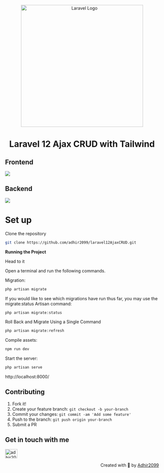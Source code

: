 <p align="center"><a href="https://laravel.com" target="_blank"><img src="https://raw.githubusercontent.com/laravel/art/master/logo-lockup/5%20SVG/2%20CMYK/1%20Full%20Color/laravel-logolockup-cmyk-red.svg" width="400" alt="Laravel Logo"></a></p>

<h1 align="center"> Laravel 12 Ajax CRUD with Tailwind</h1>

## Frontend
<p align="left">
  <a href="https://skillicons.dev">
    <img src="https://skillicons.dev/icons?i=html,css,tailwind,javascript" />
  </a>
</p>

## Backend
<p align="left">
  <a href="https://skillicons.dev">
    <img src="https://skillicons.dev/icons?i=php,laravel" />
  </a>
</p>

# Set up
<p>Clone the repository</p>

```bash
git clone https://github.com/adhir2099/laravel12AjaxCRUD.git
```
**Running the Project**
<p>Head to it</p>
<p>Open a terminal and run the following commands.</p>

<p>Migration:</p>

```bash
php artisan migrate
```

<p>If you would like to see which migrations have run thus far, you may use the migrate:status Artisan command:</p>

```bash
php artisan migrate:status
```

<p>Roll Back and Migrate Using a Single Command</p>

```bash
php artisan migrate:refresh
```

<p>Compile assets:</p>

```bash
npm run dev
```

<p>Start the server:</p>

```bash
php artisan serve
```

<p>http://localhost:8000/</p>

## Contributing

1. Fork it!
2. Create your feature branch: `git checkout -b your-branch`
3. Commit your changes: `git commit -am 'Add some feature'`
4. Push to the branch: `git push origin your-branch`
5. Submit a PR

## Get in touch with me
<p align="left">
<a href="https://www.linkedin.com/in/adhir-serrano/" target="blank"><img align="center" src="https://raw.githubusercontent.com/rahuldkjain/github-profile-readme-generator/master/src/images/icons/Social/linked-in-alt.svg" alt="adhir2099" height="30" width="40" /></a>
</p>
<p align="right" > Created with 🧡 by <a href="https://github.com/adhir2099">Adhir2099</a></p>